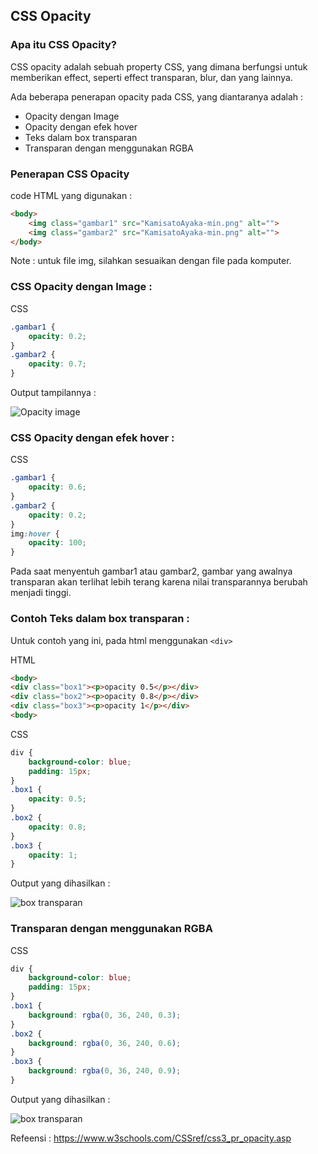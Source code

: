 ## CSS Opacity

### Apa itu CSS Opacity?

CSS opacity adalah sebuah property CSS, yang dimana berfungsi untuk memberikan effect, seperti effect transparan, blur, dan yang lainnya.

Ada beberapa penerapan opacity pada CSS, yang diantaranya adalah :
- Opacity dengan Image
- Opacity dengan efek hover
- Teks dalam box transparan
- Transparan dengan menggunakan RGBA

### Penerapan CSS Opacity

code HTML yang digunakan :
```html
<body>
    <img class="gambar1" src="KamisatoAyaka-min.png" alt="">
    <img class="gambar2" src="KamisatoAyaka-min.png" alt="">
</body>
```
Note : untuk file img, silahkan sesuaikan dengan file pada komputer.

### CSS Opacity dengan Image :

CSS
```css
.gambar1 {
    opacity: 0.2;
}
.gambar2 {
    opacity: 0.7;
}
```
Output tampilannya : 

![Opacity image](https://user-images.githubusercontent.com/89055857/137607830-2bcbc36f-65ed-4774-a574-06115234485c.PNG)

### CSS Opacity dengan efek hover :

CSS
```css
.gambar1 {
    opacity: 0.6;
}
.gambar2 {
    opacity: 0.2;
}
img:hover {
    opacity: 100;
}
```
Pada saat menyentuh gambar1 atau gambar2, gambar yang awalnya transparan akan terlihat lebih terang karena nilai transparannya berubah menjadi tinggi.

### Contoh Teks dalam box transparan :

Untuk contoh yang ini, pada html menggunakan ``<div>`` 

HTML
```html
<body>
<div class="box1"><p>opacity 0.5</p></div>
<div class="box2"><p>opacity 0.8</p></div>
<div class="box3"><p>opacity 1</p></div>
<body>
```

CSS
```css
div {
    background-color: blue;
    padding: 15px;
}
.box1 {
    opacity: 0.5;
}
.box2 {
    opacity: 0.8; 
}
.box3 {
    opacity: 1; 
}
```
Output yang dihasilkan : 

![box transparan](https://user-images.githubusercontent.com/89055857/137607843-2b768f91-be59-4a66-b2f1-bd4aae7e6aa4.PNG)

### Transparan dengan menggunakan RGBA

CSS
```css
div {
    background-color: blue;
    padding: 15px;
}
.box1 {
    background: rgba(0, 36, 240, 0.3);
}
.box2 {
    background: rgba(0, 36, 240, 0.6);
}
.box3 {
    background: rgba(0, 36, 240, 0.9);
}
```
Output yang dihasilkan : 

![box transparan](https://user-images.githubusercontent.com/89055857/137607882-8fc398aa-0936-4775-ae75-6087accc4556.PNG)

Refeensi : https://www.w3schools.com/CSSref/css3_pr_opacity.asp
